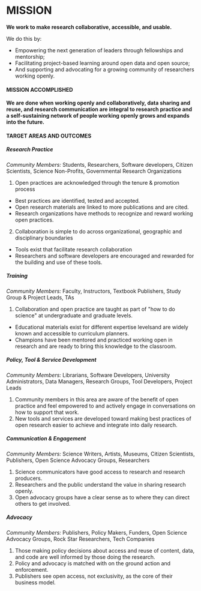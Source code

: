 # MISSION
**We work to make research collaborative, accessible, and usable.**

We do this by:
* Empowering the next generation of leaders through fellowships and mentorship;
* Facilitating project-based learning around open data and open source;
* And supporting and advocating for a growing community of researchers working openly.

#### MISSION ACCOMPLISHED
**We are done when working openly and collaboratively, data sharing and reuse, and research communication are integral to research practice and a self-sustaining network of people working openly grows and expands into the future.**

#### TARGET AREAS AND OUTCOMES

##### Research Practice
*Community Members:* Students, Researchers, Software developers, Citizen Scientists, Science Non-Profits, Governmental Research Organizations

1. Open practices are acknowledged through the tenure & promotion process
* Best practices are identified, tested and accepted.
* Open research materials are linked to more publications and are cited.
* Research organizations have methods to recognize and reward working open practices.

2. Collaboration is simple to do across organizational, geographic and disciplinary boundaries
* Tools exist that facilitate research collaboration
* Researchers and software developers are encouraged and rewarded for the building and use of these tools.

##### Training
*Community Members:* Faculty, Instructors, Textbook Publishers, Study Group & Project Leads, TAs

1. Collaboration and open practice are taught as part of "how to do science" at undergraduate and graduate levels.
* Educational materials exist for different expertise levelsand are widely known and accessible to curriculum planners.
* Champions have been mentored and practiced working open in research and are ready to bring this knowledge to the classroom.

##### Policy, Tool & Service Development
*Community Members:* Librarians, Software Developers, University Administrators, Data Managers, Research Groups, Tool Developers, Project Leads

1. Community members in this area are aware of the benefit of open practice and feel empowered to and actively engage in conversations on how to support that work.
2. New tools and services are developed toward making best practices of open research easier to achieve and integrate into daily research.

##### Communication & Engagement
*Community Members:* Science Writers, Artists, Museums, Citizen Scientists, Publishers, Open Science Advocacy Groups, Researchers

1. Science communicators have good access to research and research producers.
2. Researchers and the public understand the value in sharing research openly.
3. Open advocacy groups have a clear sense as to where they can direct others to get involved.

##### Advocacy
*Community Members:* Publishers, Policy Makers, Funders, Open Science Advocacy Groups, Rock Star Researchers, Tech Companies

1. Those making policy decisions about access and reuse of content, data, and code are well informed by those doing the research.
2. Policy and advocacy is matched with on the ground action and enforcement.
3. Publishers see open access, not exclusivity, as the core of their business model.

